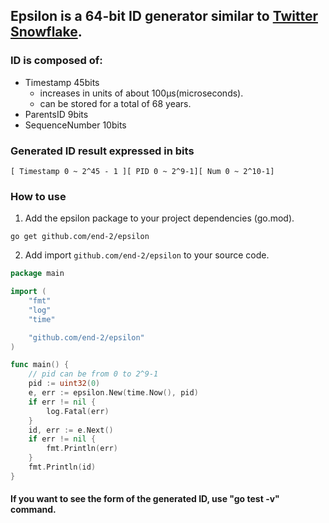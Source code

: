 ## **Epsilon** is a 64-bit ID generator similar to [Twitter Snowflake](https://github.com/twitter-archive/snowflake).

### ID is composed of:
  - Timestamp 45bits
    - increases in units of about 100µs(microseconds).
    - can be stored for a total of 68 years.
  - ParentsID 9bits
  - SequenceNumber 10bits

### Generated ID result expressed in bits
```[ Timestamp 0 ~ 2^45 - 1 ][ PID 0 ~ 2^9-1][ Num 0 ~ 2^10-1]```

### How to use
1. Add the epsilon package to your project dependencies (go.mod).
```shell
go get github.com/end-2/epsilon
```
2. Add import `github.com/end-2/epsilon` to your source code.

```go
package main

import (
	"fmt"
	"log"
	"time"

	"github.com/end-2/epsilon"
)

func main() {
	// pid can be from 0 to 2^9-1
	pid := uint32(0)
	e, err := epsilon.New(time.Now(), pid)
	if err != nil {
		log.Fatal(err)
	}
	id, err := e.Next()
	if err != nil {
		fmt.Println(err)
    }
	fmt.Println(id)
}
```

#### If you want to see the form of the generated ID, use "go test -v" command.
